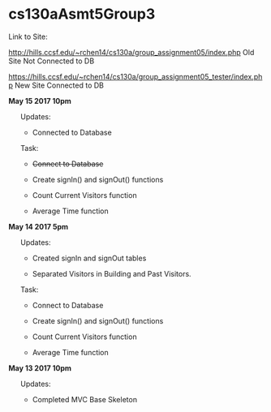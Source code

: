 # cs130aAsmt5Group3

Link to Site:

http://hills.ccsf.edu/~rchen14/cs130a/group_assignment05/index.php Old Site Not Connected to DB

https://hills.ccsf.edu/~rchen14/cs130a/group_assignment05_tester/index.php New Site Connected to DB

<b>May 15 2017 10pm</b>

 <ul>Updates:

  * Connected to Database
</ul>
 

 <ul>Task:

  *  ~~Connect to Database~~

  * Create signIn() and signOut() functions

  * Count Current Visitors function

  * Average Time function
</ul>

<b>May 14 2017 5pm</b>

 <ul>Updates:

  * Created signIn and signOut tables

  * Separated Visitors in Building and Past Visitors.
</ul>
 

 <ul>Task:

  * Connect to Database

  * Create signIn() and signOut() functions

  * Count Current Visitors function

  * Average Time function
</ul>
 
 
<b>May 13 2017 10pm</b>

 <ul>Updates:

  * Completed MVC Base Skeleton
</ul>
